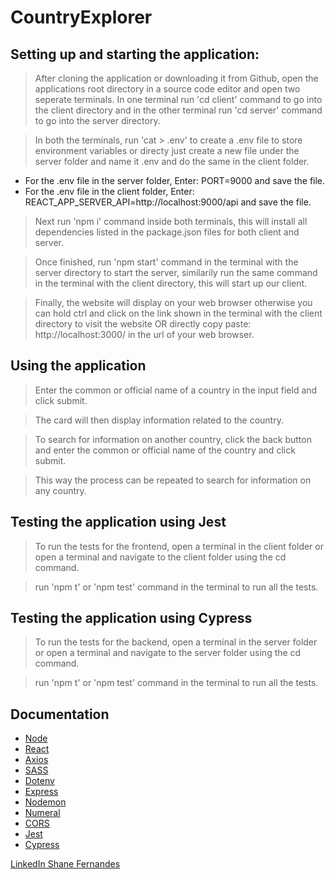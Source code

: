 # CountryExplorer

## Setting up and starting the application:
> After cloning the application or downloading it from Github, open the applications root directory in a source code editor and open two seperate terminals. In one terminal run 'cd client' command to go into the client directory and in the other terminal run 'cd server' command to go into the server directory.

> In both the terminals, run 'cat > .env' to create a .env file to store environment variables or directy just create a new file under the server folder and name it .env and do the same in the client folder. 

- For the .env file in the server folder, Enter: PORT=9000 and save the file.
- For the .env file in the client folder, Enter: REACT_APP_SERVER_API=http://localhost:9000/api and save the file.

> Next run 'npm i' command inside both terminals, this will install all dependencies listed in the package.json files for both client and server.

> Once finished, run 'npm start' command in the terminal with the server directory to start the server, similarily run the same command in the terminal with the client directory, this will start up our client.

> Finally, the website will display on your web browser otherwise you can hold ctrl and click on the link shown in the terminal with the client directory to visit the website
OR
directly copy paste: http://localhost:3000/
in the url of your web browser.

## Using the application
> Enter the common or official name of a country in the input field and click submit.

> The card will then display information related to the country.

> To search for information on another country, click the back button and enter the common or official name of the country and click submit.

> This way the process can be repeated to search for information on any country.

## Testing the application using Jest
> To run the tests for the frontend, open a terminal in the client folder or open a terminal and navigate to the client folder using the cd command.

> run 'npm t' or 'npm test' command in the terminal to run all the tests.

## Testing the application using Cypress
> To run the tests for the backend, open a terminal in the server folder or open a terminal and navigate to the server folder using the cd command.

> run 'npm t' or 'npm test' command in the terminal to run all the tests.

## Documentation
- [Node](https://nodejs.org/en/docs)
- [React](https://react.dev/learn)
- [Axios](https://axios-http.com/docs/intro)
- [SASS](https://sass-lang.com/documentation/)
- [Dotenv](https://www.dotenv.org/docs/)
- [Express](https://expressjs.com/)
- [Nodemon](https://github.com/remy/nodemon#nodemon)
- [Numeral](http://numeraljs.com/)
- [CORS](https://developer.mozilla.org/en-US/docs/Web/HTTP/CORS)
- [Jest](https://jestjs.io/docs/getting-started)
- [Cypress](https://docs.cypress.io/guides/overview/why-cypress)

[LinkedIn Shane Fernandes](https://www.linkedin.com/in/shane-fernandes-330677212/)